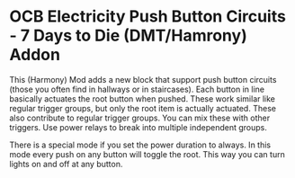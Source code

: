 # OCB Electricity Push Button Circuits - 7 Days to Die (DMT/Hamrony) Addon

This (Harmony) Mod adds a new block that support push button
circuits (those you often find in hallways or in staircases).
Each button in line basically actuates the root button when
pushed. These work similar like regular trigger groups, but
only the root item is actually actuated. These also contribute
to regular trigger groups. You can mix these with other triggers.
Use power relays to break into multiple independent groups.

There is a special mode if you set the power duration to always.
In this mode every push on any button will toggle the root.
This way you can turn lights on and off at any button.
